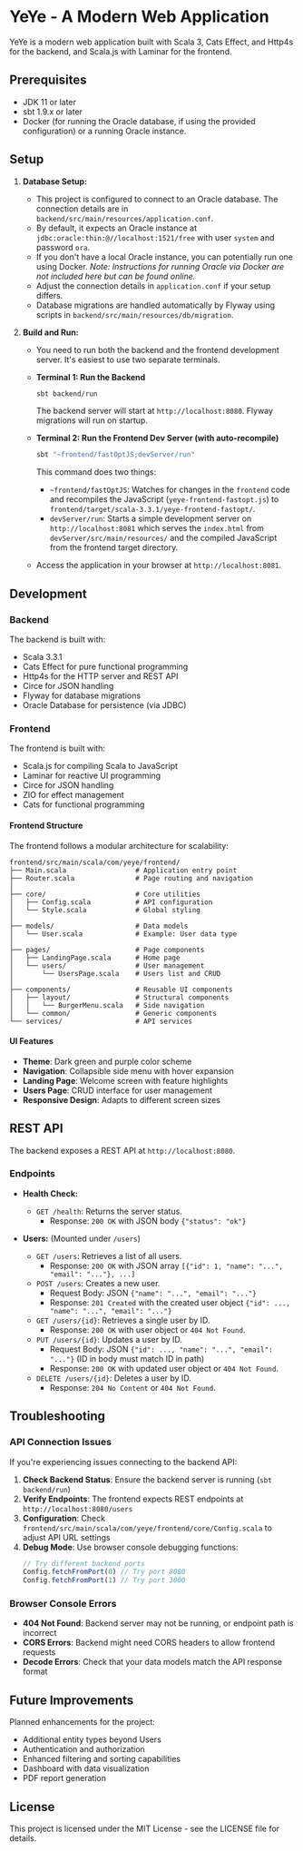 # YeYe - A Modern Web Application

YeYe is a modern web application built with Scala 3, Cats Effect, and Http4s for the backend, and Scala.js with Laminar for the frontend.

## Prerequisites

- JDK 11 or later
- sbt 1.9.x or later
- Docker (for running the Oracle database, if using the provided configuration) or a running Oracle instance.

## Setup

1.  **Database Setup:**
    *   This project is configured to connect to an Oracle database. The connection details are in `backend/src/main/resources/application.conf`.
    *   By default, it expects an Oracle instance at `jdbc:oracle:thin:@//localhost:1521/free` with user `system` and password `ora`.
    *   If you don't have a local Oracle instance, you can potentially run one using Docker. *Note: Instructions for running Oracle via Docker are not included here but can be found online.*
    *   Adjust the connection details in `application.conf` if your setup differs.
    *   Database migrations are handled automatically by Flyway using scripts in `backend/src/main/resources/db/migration`.

2.  **Build and Run:**
    *   You need to run both the backend and the frontend development server. It's easiest to use two separate terminals.

    *   **Terminal 1: Run the Backend**
        ```bash
        sbt backend/run
        ```
        The backend server will start at `http://localhost:8080`. Flyway migrations will run on startup.

    *   **Terminal 2: Run the Frontend Dev Server (with auto-recompile)**
        ```bash
        sbt "~frontend/fastOptJS;devServer/run"
        ```
        This command does two things:
        *   `~frontend/fastOptJS`: Watches for changes in the `frontend` code and recompiles the JavaScript (`yeye-frontend-fastopt.js`) to `frontend/target/scala-3.3.1/yeye-frontend-fastopt/`.
        *   `devServer/run`: Starts a simple development server on `http://localhost:8081` which serves the `index.html` from `devServer/src/main/resources/` and the compiled JavaScript from the frontend target directory.

    *   Access the application in your browser at `http://localhost:8081`.

## Development

### Backend

The backend is built with:
- Scala 3.3.1
- Cats Effect for pure functional programming
- Http4s for the HTTP server and REST API
- Circe for JSON handling
- Flyway for database migrations
- Oracle Database for persistence (via JDBC)

### Frontend

The frontend is built with:
- Scala.js for compiling Scala to JavaScript
- Laminar for reactive UI programming
- Circe for JSON handling
- ZIO for effect management
- Cats for functional programming

#### Frontend Structure

The frontend follows a modular architecture for scalability:

```
frontend/src/main/scala/com/yeye/frontend/
├── Main.scala                 # Application entry point
├── Router.scala               # Page routing and navigation
│
├── core/                      # Core utilities
│   ├── Config.scala           # API configuration
│   └── Style.scala            # Global styling
│
├── models/                    # Data models
│   └── User.scala             # Example: User data type
│
├── pages/                     # Page components
│   ├── LandingPage.scala      # Home page
│   └── users/                 # User management
│       └── UsersPage.scala    # Users list and CRUD
│
├── components/                # Reusable UI components
│   ├── layout/                # Structural components
│   │   └── BurgerMenu.scala   # Side navigation
│   └── common/                # Generic components
└── services/                  # API services
```

#### UI Features

- **Theme**: Dark green and purple color scheme
- **Navigation**: Collapsible side menu with hover expansion
- **Landing Page**: Welcome screen with feature highlights
- **Users Page**: CRUD interface for user management
- **Responsive Design**: Adapts to different screen sizes

## REST API

The backend exposes a REST API at `http://localhost:8080`.

### Endpoints

*   **Health Check:**
    *   `GET /health`: Returns the server status.
        *   Response: `200 OK` with JSON body `{"status": "ok"}`

*   **Users:** (Mounted under `/users`)
    *   `GET /users`: Retrieves a list of all users.
        *   Response: `200 OK` with JSON array `[{"id": 1, "name": "...", "email": "..."}, ...]`
    *   `POST /users`: Creates a new user.
        *   Request Body: JSON `{"name": "...", "email": "..."}`
        *   Response: `201 Created` with the created user object `{"id": ..., "name": "...", "email": "..."}`
    *   `GET /users/{id}`: Retrieves a single user by ID.
        *   Response: `200 OK` with user object or `404 Not Found`.
    *   `PUT /users/{id}`: Updates a user by ID.
        *   Request Body: JSON `{"id": ..., "name": "...", "email": "..."}` (ID in body must match ID in path)
        *   Response: `200 OK` with updated user object or `404 Not Found`.
    *   `DELETE /users/{id}`: Deletes a user by ID.
        *   Response: `204 No Content` or `404 Not Found`.

## Troubleshooting

### API Connection Issues

If you're experiencing issues connecting to the backend API:

1. **Check Backend Status**: Ensure the backend server is running (`sbt backend/run`)
2. **Verify Endpoints**: The frontend expects REST endpoints at `http://localhost:8080/users`
3. **Configuration**: Check `frontend/src/main/scala/com/yeye/frontend/core/Config.scala` to adjust API URL settings
4. **Debug Mode**: Use browser console debugging functions:
   ```javascript
   // Try different backend ports
   Config.fetchFromPort(0) // Try port 8080
   Config.fetchFromPort(1) // Try port 3000
   ```

### Browser Console Errors

- **404 Not Found**: Backend server may not be running, or endpoint path is incorrect
- **CORS Errors**: Backend might need CORS headers to allow frontend requests
- **Decode Errors**: Check that your data models match the API response format

## Future Improvements

Planned enhancements for the project:

- Additional entity types beyond Users
- Authentication and authorization
- Enhanced filtering and sorting capabilities
- Dashboard with data visualization
- PDF report generation

## License

This project is licensed under the MIT License - see the LICENSE file for details. 
